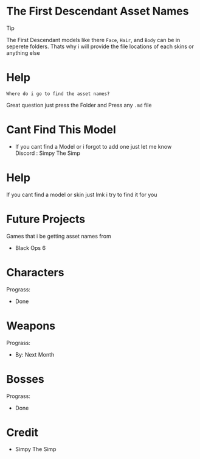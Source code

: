 # The First Descendant Asset Names

> [!TIP]
> 
>  The First Descendant models like there `Face`, `Hair`, and `Body` can be in seperete folders. Thats why i will provide the file locations of each skins or anything else 

# Help
`Where do i go to find the asset names?`

Great question just press the Folder and Press any `.md` file 

# Cant Find This Model
 * If you cant find a Model or i forgot to add one just let me know  
 Discord : Simpy The Simp 

# Help
 If you cant find a model or skin just lmk i try to find it for you 

 

# Future Projects
Games that i be getting asset names from
  
 - Black Ops 6


# Characters
 Prograss:
- Done 


# Weapons
 Prograss:
- By: Next Month 


# Bosses 
 Prograss: 
 - Done 




# Credit 
- Simpy The Simp 
